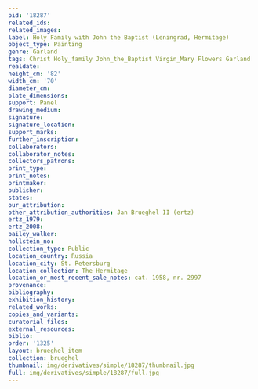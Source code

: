 ```yaml
---
pid: '18287'
related_ids: 
related_images: 
label: Holy Family with John the Baptist (Leningrad, Hermitage)
object_type: Painting
genre: Garland
tags: Christ Holy_family John_the_Baptist Virgin_Mary Flowers Garland
realdate: 
height_cm: '82'
width_cm: '70'
diameter_cm: 
plate_dimensions: 
support: Panel
drawing_medium: 
signature: 
signature_location: 
support_marks: 
further_inscription: 
collaborators: 
collaborator_notes: 
collectors_patrons: 
print_type: 
print_notes: 
printmaker: 
publisher: 
states: 
our_attribution: 
other_attribution_authorities: Jan Brueghel II (ertz)
ertz_1979: 
ertz_2008: 
bailey_walker: 
hollstein_no: 
collection_type: Public
location_country: Russia
location_city: St. Petersburg
location_collection: The Hermitage
location_or_most_recent_sale_notes: cat. 1958, nr. 2997
provenance: 
bibliography: 
exhibition_history: 
related_works: 
copies_and_variants: 
curatorial_files: 
external_resources: 
biblio: 
order: '1325'
layout: brueghel_item
collection: brueghel
thumbnail: img/derivatives/simple/18287/thumbnail.jpg
full: img/derivatives/simple/18287/full.jpg
---
```

